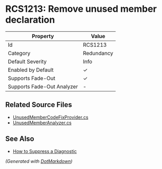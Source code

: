 # RCS1213: Remove unused member declaration

| Property                    | Value      |
| --------------------------- | ---------- |
| Id                          | RCS1213    |
| Category                    | Redundancy |
| Default Severity            | Info       |
| Enabled by Default          | &#x2713;   |
| Supports Fade\-Out          | &#x2713;   |
| Supports Fade\-Out Analyzer | \-         |

## Related Source Files

* [UnusedMemberCodeFixProvider.cs](../../src/Analyzers.CodeFixes/CSharp/CodeFixes/UnusedMemberCodeFixProvider.cs)
* [UnusedMemberAnalyzer.cs](../../src/Analyzers/CSharp/Analysis/UnusedMember/UnusedMemberAnalyzer.cs)

## See Also

* [How to Suppress a Diagnostic](../HowToConfigureAnalyzers.md#how-to-suppress-a-diagnostic)

*\(Generated with [DotMarkdown](http://github.com/JosefPihrt/DotMarkdown)\)*